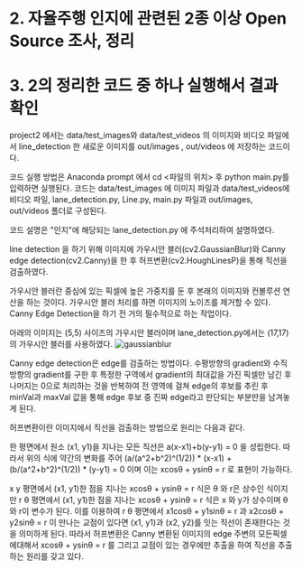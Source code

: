 # 2. 자율주행 인지에 관련된 2종 이상 Open Source 조사, 정리
# 3. 2의 정리한 코드 중 하나 실행해서 결과 확인

project2 에서는 data/test_images와 data/test_videos 의 이미지와 비디오 파일에서
line_detection 한 새로운 이미지를 out/images , out/videos 에 저장하는 코드이다.

코드 실행 방법은 Anaconda prompt 에서 cd <파일의 위치> 후 python main.py를 입력하면 실행된다.
코드는 data/test_images 에 이미지 파일과 data/test_videos에 비디오 파일, lane_detection.py, Line.py, main.py 파일과 out/images, out/videos 폴더로 구성된다.


코드 설명은 "인지"에 해당되는 lane_detection.py 에 주석처리하여 설명하였다.

line detection 을 하기 위해 이미지에 가우시안 블러(cv2.GaussianBlur)와 Canny edge detection(cv2.Canny)을 한 후 허프변환(cv2.HoughLinesP)을 통해 직선을 검출하였다.

가우시안 블러란 중심에 있는 픽셀에 높은 가중치를 둔 후 본래의 이미지와 컨볼루션 연산을 하는 것이다.
가우시안 블러 처리를 하면 이미지의 노이즈를 제거할 수 있다. Canny Edge Detection을 하기 전 거의 필수적으로 하는 작업이다.

아래의 이미지는 (5,5) 사이즈의 가우시안 블러이며 lane_detection.py에서는  (17,17) 의 가우시안 블러를 사용하였다.
![gaussianblur](https://user-images.githubusercontent.com/81368630/113736706-49f9c300-9738-11eb-88a7-04a17006382d.gif)


Canny edge detection은 edge를 검출하는 방법이다.
수평방향의 gradient와 수직방향의 gradient를 구한 후 특정한 구역에서 gradient의 최대값을 가진 픽셀만 남긴 후 나머지는 0으로 처리하는 것을 반복하여 전 영역에 걸쳐 edge의 후보를 추린 후 minVal과 maxVal 값을 통해 edge 후보 중 진짜 edge라고 판단되는 부분만을 남겨놓게 된다. 


허프변환이란 이미지에서 직선을 검출하는 방법으로 원리는 다음과 같다.

한 평면에서 원소 (x1, y1)을 지나는 모든 직선은 a(x-x1)+b(y-y1) = 0 을 성립한다.
따라서 위의 식에 약간의 변화를 주어 (a/(a^2+b^2)^(1/2)) * (x-x1) + (b/(a^2+b^2)^(1/2)) * (y-y1) = 0 이며 이는 xcosθ + ysinθ = r 로 표현이 가능하다.

x y 평면에서 (x1, y1)한 점을 지나는 xcosθ + ysinθ = r 식은 θ 와 r은 상수인 식이지만
r θ 평면에서 (x1, y1)한 점을 지나는 xcosθ + ysinθ = r 식은 x 와 y가 상수이며  θ와 r이 변수가 된다.
이를 이용하여 r θ 평면에서 x1cosθ + y1sinθ = r 과 x2cosθ + y2sinθ = r 이 만나는 교점이 있다면
(x1, y1)과 (x2, y2)를 잇는 직선이 존재한다는 것을 의미하게 된다. 따라서 허프변환은 Canny 변환된 이미지의 edge 주변의 모든픽셀에대해서 xcosθ + ysinθ = r 를 그리고 교점이 있는 경우에만 추출을 하여 직선을 추출하는 원리를 갖고 있다. 



